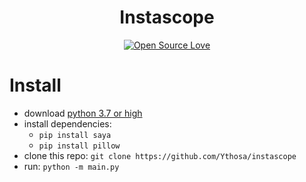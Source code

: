 <h1 align="center">Instascope</h1>
<div align="center">

[![Open Source Love](https://badges.frapsoft.com/os/v1/open-source.png?v=103)](https://github.com/ellerbrock/open-source-badges/)
</div>

# Install
-   download [python 3.7 or high](https://python.org/download)
-   install dependencies:
    -   `pip install saya`
    -   `pip install pillow`
-   clone this repo: `git clone https://github.com/Ythosa/instascope`
-   run: `python -m main.py`
